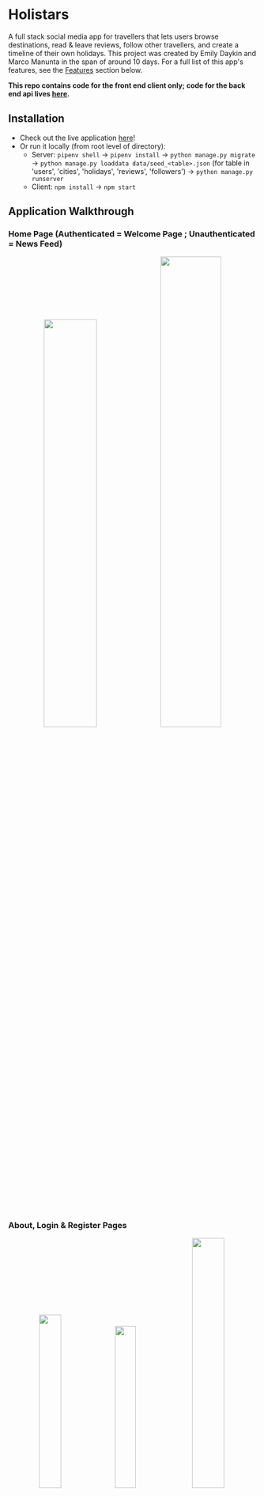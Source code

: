 # Holistars
A full stack social media app for travellers that lets users browse destinations, read & leave reviews, follow other travellers, and create a timeline of their own holidays.
This project was created by Emily Daykin and Marco Manunta in the span of around 10 days. For a full list of this app's features, see the [Features](#features) section below.

**This repo contains code for the front end client only; code for the back end api lives [here](https://github.com/momoh66/ga-project3-api).**


## Installation
- Check out the live application [here](https://holistars-099f3e.netlify.app/)!
- Or run it locally (from root level of directory):
  - Server: `pipenv shell` &#8594; `pipenv install` &#8594; `python manage.py migrate` &#8594; `python manage.py loaddata data/seed_<table>.json` (for table in 'users', 'cities', 'holidays', 'reviews', 'followers') &#8594; `python manage.py runserver`
  - Client: `npm install` &#8594; `npm start`

## Application Walkthrough
### Home Page (Authenticated = Welcome Page ; Unauthenticated = News Feed)
<p align="center">
  <img src="./src/images/welcome_page.png" width="46%"  />
  <img src="./src/images/feed_page.png" width="49.4%"  />
</p>

### About, Login & Register Pages
<p align="center">
  <img src="./src/images/about.png" width="30%"  />
  <img src="./src/images/login.png" width="29%"  />
  <img src="./src/images/register.png" width="36%"  />
</p>

### Destinations 
(scroll, search, click to single city)
<p align="center">
  <img src="./src/images/create_new_post.png" width="90%"  />
</p>

### Personal Profile Page
<p align="center">
  <img src="./src/images/profile_page.png" width="90%"  />
</p>

### Single City
(be LOGGED IN (to show follow): scroll to show reviews)
<p align="center">
  <img src="./src/images/neighbourhoods_page.png" width="48%"  />
  <img src="./src/images/services_page.png" width="48.1%"  />
</p>

### Dynamically Scrape Holiday Destination
<p align="center">
  <img src="./src/images/neighbourhoods_page.png" width="80%"  />
</p>


## Tech Stack
### Front End
- React.js Framework (Single Page Application)
- Redux
- API Handling: Axios
- Pure CSS with Sass
- React-Router-Dom

### Back End
- Server: Django & Django Rest Framework
- Database: PostgreSQL
- Authentication: JSON Web Token (pyJWT)
- Scraping: Python & Beautiful Soup

### Collaboration & Development
- Git, GitHub
- Trello (project management)
- Postman (API testing)
- Miro (wireframing, planning)
- Npm & Pipenv
- Deployment:
  - Front End: Netlify
  - Back End: Heroku

## Features
- Display of all destinations, and routing to an individual city page with descriptions, top attractions, reviews and travellers
- Real time searching through all destinations by city, country, description or top attractions
- Average rating (over food, weather and culture categories) of each destination shown (created by a python property decorator in the Django model)
- Log In, Register and Log Out functionality
- Once logged in, the user can:
  - View a news feed on their home page which orders recently-reviewed/rated destinations
  - Redirect to their profile page via an icon & name that appear immediately in the navbar
  - Add a holiday to their profile timeline
  - Dynamically scrape for a holiday destination if not listed in database, then add it to the database
  - Leave a review for a destination and rate it (by food, weather and culture).
  - Follow other travellers

## Planning & Wireframing:
### Whiteboarding:
<p align="center">
  <img src="./src/assets/readme/miro_board.png" width="95%"  />
</p>

### Entity Relationship Diagram (ERD via QuickDBD)
<p align="center">
  <img src="./src/assets/readme/db_final.png" width="75%"  />
</p>

## Architecture:
### Front End: 
- React Components to compartmentalise code
- Redux-Toolkit to manage state across the entire application
- React Hooks for component state management and handling side effects
- SASS and Block-Element-Modifier (BEM) methodology
- Single Page Application (`react-router-dom`) using `Link`, `useNavigate`, `useLocation` and `useParams`
### Back End:
- 5 tables/models in PostgreSQL, only one-to-many relationships 
- All security checks (user access credentials) done in Django in the back end:
  - Email validation
  - Password encryption
  - Obscuring the password response in the database and from the client side
  - Login credentials expire after 1 day
- Data seeding of 15 user profiles, 32 pre-scraped cities, 39 holidays, 33 reviews and 9 following-follower relationships.



## Featured Code Snippets
### Front End
#### Combining Redux-Toolkit and React useState & useEffect hooks to manage the display of all vs searched cities
```
const allCitiesRedux = useSelector(selectAllCities);
const [cities, setCities] = useState(null);

const getCityAvgRating = (city) =>
  city.reviews.reduce((total, review) => total + review.avg_rating, 0) / city.reviews.length;

useEffect(() => {
  const getCityData = async () => {
    const allCities = await getAllCities();
    const shuffledCities = allCities.sort(() => 0.5 - Math.random());
    setCities(shuffledCities);
  };
  getCityData();
}, []);

const filterThroughCities = async (searchInput) => {
  if (searchInput) {
    const filteredCities = await searchCities(searchInput);
    setCities(filteredCities);
  } else {
    setCities(allCitiesRedux);
  }
};

const handleSearchChange = (e) => {
  filterThroughCities(e.target.value);
};
```

### Back End
#### The follower-following relationship between users is an intermediary table of 'User Followers' in the database structure
```
from django.db import models
from django.contrib.auth import get_user_model

User = get_user_model()

class Follower(models.Model):
    """ Followers table:
            - user = the person being followed (target)
            - follower = the user following the user
    """
    user = models.ForeignKey(User, related_name='followers',
                             on_delete=models.SET_NULL, null=True)
    follower = models.ForeignKey(User, related_name='followings',
                                 on_delete=models.SET_NULL, null=True)

    def __str__(self):
        return f'{self.follower} is following {self.user}'
```

#### Dynamically scraping Lonely Planet's search results based on users' search input ('city' & 'country') in the app
```
import requests
from unidecode import unidecode
from bs4 import BeautifulSoup


def search_lonely_planet(city_name, country_name):
    """ This function takes the POST request `{{baseURL}}/scrape/search/` data 
        when a new destination is searched, and returns a valid Lonely Planet URL.
    """

    city_name = unidecode(city_name.lower())
    country_name = unidecode(country_name.lower())

    if requests.get(f'https://www.lonelyplanet.com/{country_name}/{city_name}').status_code == 200:
        city_url_to_scrape = f'https://www.lonelyplanet.com/{country_name}/{city_name}'
        return [city_url_to_scrape]

    # If city URL on lonely-planet isn't as straighforward, SEARCH the site:

    # Bypassing Response [403] with headers:
    header = {
        "user-agent": "Mozilla/5.0 (Windows NT 10.0; Win64; x64) AppleWebKit/537.36 (KHTML, like Gecko) Chrome/74.0.3729.169 Safari/537.36",
        'referer': 'https://www.google.com/'
    }

    page = requests.get(
        f'https://www.lonelyplanet.com/search?q={city_name}', headers=header)
    soup = BeautifulSoup(page.content, 'html.parser')

    search_results = soup.find_all(
        'a', class_='jsx-1866906973 ListItemTitleLink')
    if len(search_results) == 0:
        return ''
    else:
        cities_urls_to_scrape = []
        for result in search_results:
            if (unidecode(result['href'].split('/')[0]) == country_name):
                cities_urls_to_scrape.append(
                    f"https://www.lonelyplanet.com/{result['href']}")

        return cities_urls_to_scrape
```


## Wins & Challenges

## Future Improvements